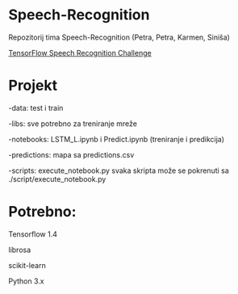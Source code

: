 # Speech-Recognition

Repozitorij tima Speech-Recognition (Petra, Petra, Karmen, Siniša)

[TensorFlow Speech Recognition Challenge](https://www.kaggle.com/c/tensorflow-speech-recognition-challenge#description)


# Projekt 

-data: test i train 

-libs: sve potrebno za treniranje mreže

-notebooks: LSTM_L.ipynb i Predict.ipynb (treniranje i predikcija)

-predictions: mapa sa predictions.csv

-scripts: execute_notebook.py svaka skripta može se pokrenuti sa ./script/execute_notebook.py

# Potrebno:

Tensorflow 1.4

librosa

scikit-learn

Python 3.x
